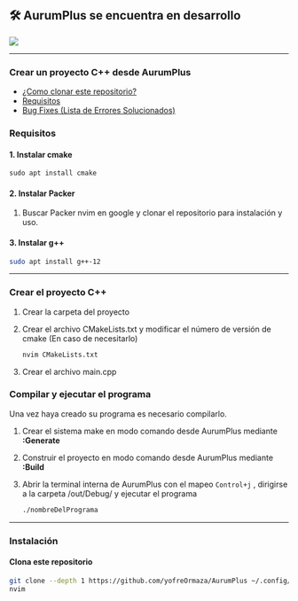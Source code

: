 ## 🛠️ AurumPlus se encuentra en desarrollo

![](https://www.startpage.com/av/proxy-image?piurl=https%3A%2F%2Fi.ytimg.com%2Fvi%2FyW3E33MVQZs%2Fmaxresdefault.jpg&sp=1701373977T771ec52aaf55d449904e30d322ed89567510841eec357c63548b8b9b75fdcc28)

---

### Crear un proyecto C++ desde AurumPlus

- [¿Como clonar este repositorio?]()
- [Requisitos](#requisitos)
- [Bug Fixes (Lista de Errores Solucionados)](/GuideForErrors.md/)

### Requisitos

#### 1. Instalar cmake

```jsx
sudo apt install cmake
```

#### 2. Instalar Packer

1. Buscar Packer nvim en google y clonar el repositorio para instalación y uso.

#### 3. Instalar g++

```bash
sudo apt install g++-12
```

---

### Crear el proyecto C++

1. Crear la carpeta del proyecto
2. Crear el archivo CMakeLists.txt y modificar el número de versión de cmake (En caso de necesitarlo)
    
    ```bash
    nvim CMakeLists.txt
    ```
    
3. Crear el archivo main.cpp

### Compilar y ejecutar el programa

Una vez haya creado su programa es necesario compilarlo.

1. Crear el sistema make en modo comando desde AurumPlus mediante **:Generate**  
2. Construir el proyecto en modo comando desde AurumPlus mediante **:Build**
3. Abrir la terminal interna de AurumPlus con el mapeo `Control+j` , dirigirse a la carpeta /out/Debug/ y ejecutar el programa
    
    ```bash
    ./nombreDelPrograma
    ```

---

### Instalación

#### Clona este repositorio

```bash
git clone --depth 1 https://github.com/yofreOrmaza/AurumPlus ~/.config/nvim
nvim
```
